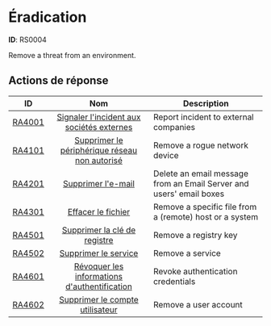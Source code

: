 # Éradication 

**ID**: RS0004

Remove a threat from an environment.
## Actions de réponse

| ID    | Nom     | Description |
|:-----:|:--------:|-------------|
| [RA4001](../Response_Actions/RA_4001_report_incident_to_external_companies.md) | [Signaler l'incident aux sociétés externes](../Response_Actions/RA_4001_report_incident_to_external_companies.md) | Report incident to external companies |
| [RA4101](../Response_Actions/RA_4101_remove_rogue_network_device.md) | [Supprimer le périphérique réseau non autorisé](../Response_Actions/RA_4101_remove_rogue_network_device.md) | Remove a rogue network device |
| [RA4201](../Response_Actions/RA_4201_delete_email_message.md) | [Supprimer l'e-mail](../Response_Actions/RA_4201_delete_email_message.md) | Delete an email message from an Email Server and users' email boxes |
| [RA4301](../Response_Actions/RA_4301_remove_file.md) | [Effacer le fichier](../Response_Actions/RA_4301_remove_file.md) | Remove a specific file from a (remote) host or a system |
| [RA4501](../Response_Actions/RA_4501_remove_registry_key.md) | [Supprimer la clé de registre](../Response_Actions/RA_4501_remove_registry_key.md) | Remove a registry key |
| [RA4502](../Response_Actions/RA_4502_remove_service.md) | [Supprimer le service](../Response_Actions/RA_4502_remove_service.md) | Remove a service |
| [RA4601](../Response_Actions/RA_4601_revoke_authentication_credentials.md) | [Révoquer les informations d'authentification](../Response_Actions/RA_4601_revoke_authentication_credentials.md) | Revoke authentication credentials |
| [RA4602](../Response_Actions/RA_4602_remove_user_account.md) | [Supprimer le compte utilisateur](../Response_Actions/RA_4602_remove_user_account.md) | Remove a user account |